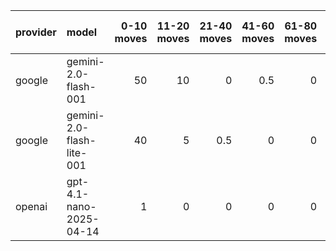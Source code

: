 | provider   | model                     |   0-10 moves |   11-20 moves |   21-40 moves |   41-60 moves |   61-80 moves |   81-100 moves |
|:-----------|:--------------------------|-------------:|--------------:|--------------:|--------------:|--------------:|---------------:|
| google     | gemini-2.0-flash-001      |           50 |            10 |           0   |           0.5 |             0 |              0 |
| google     | gemini-2.0-flash-lite-001 |           40 |             5 |           0.5 |           0   |             0 |              0 |
| openai     | gpt-4.1-nano-2025-04-14   |            1 |             0 |           0   |           0   |             0 |              0 |